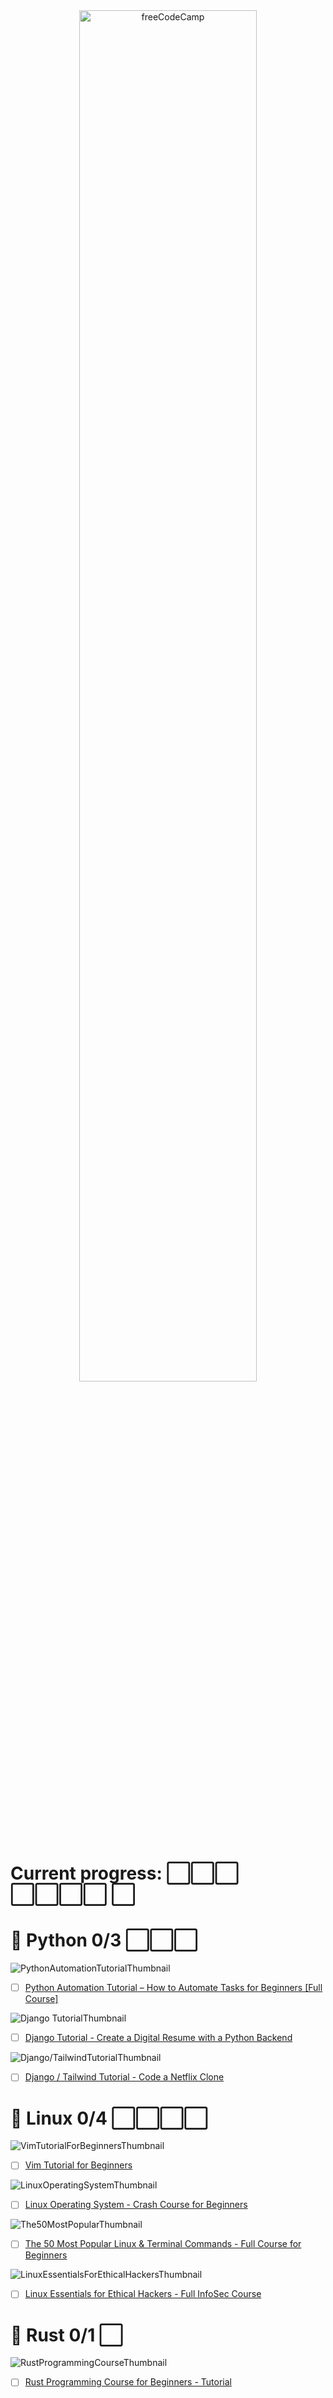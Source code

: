 <div align="center">
    <img src="https://opensource.freecodecamp.org/design-style-guide/img/fcc_primary_large.svg" alt="freeCodeCamp" width="75%">
</div>

# Current progress: ⬜⬜⬜ ⬜⬜⬜⬜ ⬜ 

# 🐍 Python 0/3 ⬜⬜⬜

![PythonAutomationTutorialThumbnail](https://i3.ytimg.com/vi/s8XjEuplx_U/mqdefault.jpg)
- [ ] [Python Automation Tutorial – How to Automate Tasks for Beginners [Full Course]](https://youtu.be/s8XjEuplx_U)

![Django TutorialThumbnail](https://i3.ytimg.com/vi/0oSsLbh_Kv4/mqdefault.jpg)
- [ ] [Django Tutorial - Create a Digital Resume with a Python Backend](https://youtu.be/0oSsLbh_Kv4)

![Django/TailwindTutorialThumbnail](https://i3.ytimg.com/vi/gbyYXgiSgdM/mqdefault.jpg)
- [ ] [Django / Tailwind Tutorial - Code a Netflix Clone](https://youtu.be/gbyYXgiSgdM)


# 🐧 Linux 0/4 ⬜⬜⬜⬜
![VimTutorialForBeginnersThumbnail](https://i3.ytimg.com/vi/RZ4p-saaQkc/mqdefault.jpg)
- [ ] [Vim Tutorial for Beginners](https://youtu.be/RZ4p-saaQkc)

![LinuxOperatingSystemThumbnail](https://i3.ytimg.com/vi/ROjZy1WbCIA/mqdefault.jpg)
- [ ] [Linux Operating System - Crash Course for Beginners](https://youtu.be/ROjZy1WbCIA)

![The50MostPopularThumbnail](https://i3.ytimg.com/vi/ZtqBQ68cfJc/mqdefault.jpg)
- [ ] [The 50 Most Popular Linux & Terminal Commands - Full Course for Beginners](https://youtu.be/ZtqBQ68cfJc)

![LinuxEssentialsForEthicalHackersThumbnail](https://i3.ytimg.com/vi/1hvVcEhcbLM/mqdefault.jpg)
- [ ] [Linux Essentials for Ethical Hackers - Full InfoSec Course](https://youtu.be/1hvVcEhcbLM)

# 🦀 Rust 0/1 ⬜
![RustProgrammingCourseThumbnail](https://i3.ytimg.com/vi/MsocPEZBd-M/mqdefault.jpg)
- [ ] [Rust Programming Course for Beginners - Tutorial](https://youtu.be/MsocPEZBd-M)
